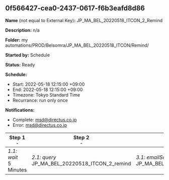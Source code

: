 ## 0f566427-cea0-2437-0617-f6b3eafd8d86

**Name** (not equal to External Key)**:** JP_MA_BEL_20220518_ITCON_2_Remind

**Description:** n/a

**Folder:** my automations/PROD/Belsomra/JP_MA_BEL_20220518_ITCON/Remind/

**Started by:** Schedule

**Status:** Ready

**Schedule:**

* Start: 2022-05-18 12:15:00 +09:00
* End: 2022-05-18 12:15:00 +09:00
* Timezone: Tokyo Standard Time
* Recurrance: run only once

**Notifications:**

* Complete: msd@directus.co.jp
* Error: msd@directus.co.jp

| Step 1<br>_<small>-</small>_ | Step 2<br>_<small>-</small>_ | Step 3<br>_<small>-</small>_ |
| --- | --- | --- |
| _1.1: wait_<br>5 Minutes | _2.1: query_<br>JP_MA_BEL_20220518_ITCON_2_remind | _3.1: emailSend_<br>JP_MA_BEL_20220518_ITCON_2_remind |
